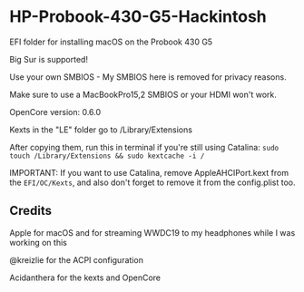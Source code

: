 # HP-Probook-430-G5-Hackintosh
EFI folder for installing macOS on the Probook 430 G5

Big Sur is supported!

Use your own SMBIOS - My SMBIOS here is removed for privacy reasons.

Make sure to use a MacBookPro15,2 SMBIOS or your HDMI won't work.

OpenCore version: 0.6.0

Kexts in the "LE" folder go to /Library/Extensions

After copying them, run this in terminal if you're still using Catalina:
`sudo touch /Library/Extensions && sudo kextcache -i /`

IMPORTANT: If you want to use Catalina, remove AppleAHCIPort.kext from the `EFI/OC/Kexts`, and also don't forget to remove it from the config.plist too.


Credits
------------

Apple for macOS and for streaming WWDC19 to my headphones while I was working on this

@kreizlie for the ACPI configuration

Acidanthera for the kexts and OpenCore
